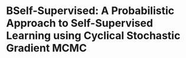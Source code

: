 # BSelf-Supervised: A Probabilistic Approach to Self-Supervised Learning using Cyclical Stochastic Gradient MCMC

